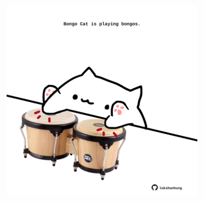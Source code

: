 <!-- built at 26/04/2022, 09:00:50 UTC -->
<p align="center">
  <img width="500" height="500" src="./ReadmeImage.svg">
</p>
